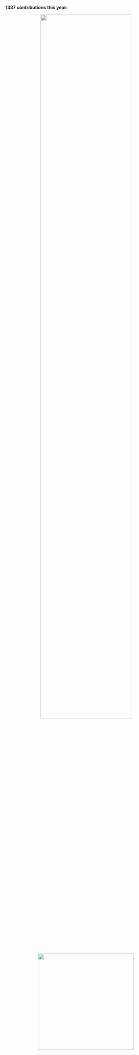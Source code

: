 **1337 contributions this year:**
<p align="center">
  <img src="http://leereilly.net/leereilly/contributions.png" width="75%"><br>
  <img src="http://leereilly.net/leereilly/gitris.gif" width="300"><br><br>
  <img src="http://hits.dwyl.com/leereilly/leereilly.svg" width="0">
</div>
